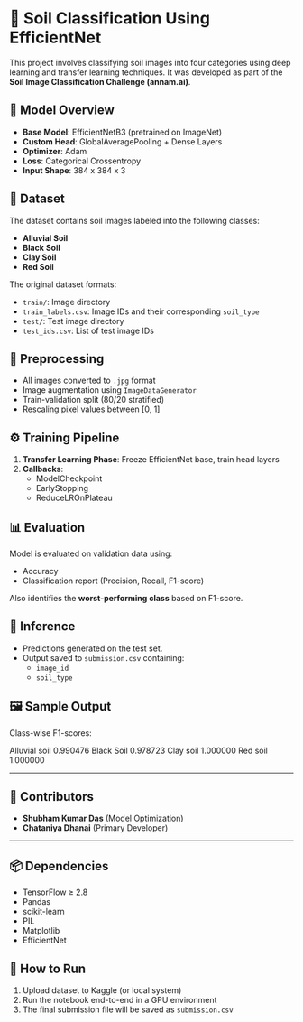 # 🌱 Soil Classification Using EfficientNet

This project involves classifying soil images into four categories using deep learning and transfer learning techniques. It was developed as part of the **Soil Image Classification Challenge (annam.ai)**.

## 🧠 Model Overview

- **Base Model**: EfficientNetB3 (pretrained on ImageNet)
- **Custom Head**: GlobalAveragePooling + Dense Layers
- **Optimizer**: Adam
- **Loss**: Categorical Crossentropy
- **Input Shape**: 384 x 384 x 3

## 📁 Dataset

The dataset contains soil images labeled into the following classes:

- **Alluvial Soil**
- **Black Soil**
- **Clay Soil**
- **Red Soil**

The original dataset formats:
- `train/`: Image directory
- `train_labels.csv`: Image IDs and their corresponding `soil_type`
- `test/`: Test image directory
- `test_ids.csv`: List of test image IDs

## 🔄 Preprocessing

- All images converted to `.jpg` format
- Image augmentation using `ImageDataGenerator`
- Train-validation split (80/20 stratified)
- Rescaling pixel values between [0, 1]

## ⚙️ Training Pipeline

1. **Transfer Learning Phase**: Freeze EfficientNet base, train head layers
2. **Callbacks**:
   - ModelCheckpoint
   - EarlyStopping
   - ReduceLROnPlateau

## 📊 Evaluation

Model is evaluated on validation data using:
- Accuracy
- Classification report (Precision, Recall, F1-score)

Also identifies the **worst-performing class** based on F1-score.

## 🧪 Inference

- Predictions generated on the test set.
- Output saved to `submission.csv` containing:
  - `image_id`
  - `soil_type`

## 🖼️ Sample Output

Class-wise F1-scores:

Alluvial soil    0.990476
Black Soil       0.978723
Clay soil        1.000000
Red soil         1.000000

---

## 👥 Contributors

- **Shubham Kumar Das** (Model Optimization)
- **Chataniya Dhanai** (Primary Developer)

---

## 📦 Dependencies

- TensorFlow ≥ 2.8
- Pandas
- scikit-learn
- PIL
- Matplotlib
- EfficientNet

## 🚀 How to Run

1. Upload dataset to Kaggle (or local system)
2. Run the notebook end-to-end in a GPU environment
3. The final submission file will be saved as `submission.csv`

